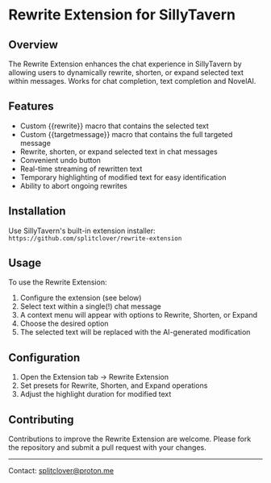 # Rewrite Extension for SillyTavern

## Overview

The Rewrite Extension enhances the chat experience in SillyTavern by allowing users to dynamically rewrite, shorten, or expand selected text within messages. Works for chat completion, text completion and NovelAI.

## Features

- Custom {{rewrite}} macro that contains the selected text
- Custom {{targetmessage}} macro that contains the full targeted message
- Rewrite, shorten, or expand selected text in chat messages
- Convenient undo button
- Real-time streaming of rewritten text
- Temporary highlighting of modified text for easy identification
- Ability to abort ongoing rewrites

## Installation

Use SillyTavern's built-in extension installer:
`https://github.com/splitclover/rewrite-extension`

## Usage

To use the Rewrite Extension:

1. Configure the extension (see below)
2. Select text within a single(!) chat message
3. A context menu will appear with options to Rewrite, Shorten, or Expand
4. Choose the desired option
5. The selected text will be replaced with the AI-generated modification

## Configuration

1. Open the Extension tab -> Rewrite Extension
2. Set presets for Rewrite, Shorten, and Expand operations
3. Adjust the highlight duration for modified text

## Contributing

Contributions to improve the Rewrite Extension are welcome. Please fork the repository and submit a pull request with your changes.

---

Contact: splitclover@proton.me
